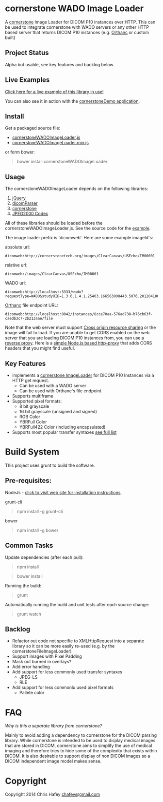 cornerstone WADO Image Loader
=============================

A [cornerstone](https://github.com/chafey/cornerstone) Image Loader for DICOM P10 instances over
HTTP.  This can be used to integrate cornerstone with WADO servers or any other HTTP based server
that returns DICOM P10 instances (e.g. [Orthanc](http://www.orthanc-server.com/) or custom built)

Project Status
---------------
Alpha but usable, see key features and backlog below.

Live Examples
---------------

[Click here for a live example of this library in use!](http://rawgithub.com/chafey/cornerstoneWADOImageLoader/master/examples/index.html)

You can also see it in action with the
[cornerstoneDemo application](https://github.com/chafey/cornerstoneDemo).

Install
-------

Get a packaged source file:

* [cornerstoneWADOImageLoader.js](https://raw.githubusercontent.com/chafey/cornerstoneWADOImageLoader/master/dist/cornerstoneWADOImageLoader.js)
* [cornerstoneWADOImageLoader.min.js](https://raw.githubusercontent.com/chafey/cornerstoneWADOImageLoader/master/dist/cornerstoneWADOImageLoader.min.js)

or form bower:

> bower install cornerstoneWADOImageLoader

Usage
-------

The cornerstoneWADOImageLoader depends on the following libraries:

1. [jQuery](https://github.com/jquery/jquery)
2. [dicomParser](https://github.com/chafey/dicomParser) 
3. [cornerstone](https://github.com/chafey/cornerStone)
4. [JPEG2000 Codec](https://github.com/OHIF/image-JPEG2000)

All of these libraries should be loaded before the cornerstoneWADOImageLoader.js.  See the source code
for the [example](https://rawgithub.com/chafey/cornerstoneWADOImageLoader/master/examples/index.html).

The image loader prefix is 'dicomweb'.  Here are some example imageId's:

absolute url:

```
dicomweb:http://cornerstonetech.org/images/ClearCanvas/USEcho/IM00001
```

relative url:

```
dicomweb:/images/ClearCanvas/USEcho/IM00001
```

WADO url:

```
dicomweb:http://localhost:3333/wado?requestType=WADO&studyUID=1.3.6.1.4.1.25403.166563008443.5076.20120418075541.1&seriesUID=1.3.6.1.4.1.25403.166563008443.5076.20120418075541.2&objectUID=1.3.6.1.4.1.25403.166563008443.5076.20120418075557.1&contentType=application%2Fdicom&transferSyntax=1.2.840.10008.1.2.1
```

[Orthanc](http://www.orthanc-server.com/) file endpoint URL:

```
dicomweb:http://localhost:8042/instances/8cce70aa-576ad738-b76cb63f-caedb3c7-2b213aae/file
```

Note that the web server must support [Cross origin resource sharing](http://en.wikipedia.org/wiki/Cross-origin_resource_sharing) 
or the image will fail to load.  If you are unable to get CORS enabled on the web server that you are loading DICOM P10
instances from, you can use a [reverse proxy](http://en.wikipedia.org/wiki/Reverse_proxy).  Here is a 
[simple Node.js based http-proxy](http://chafey.blogspot.com/2014/09/working-around-cors.html) that adds CORS headers
that you might find useful.

Key Features
------------

* Implements a [cornerstone ImageLoader](https://github.com/chafey/cornerstone/wiki/ImageLoader) for DICOM P10 Instances via a HTTP get request. 
  * Can be used with a WADO server
  * Can be used with Orthanc's file endpoint
* Supports multiframe
* Supported pixel formats:
    * 8 bit grayscale
    * 16 bit grayscale (unsigned and signed)
    * RGB Color
    * YBRFull Color
    * YBRFull422 Color (including encapsulated)
* Supports most popular transfer syntaxes [see full list](https://github.com/chafey/cornerstoneWADOImageLoader/blob/master/docs/TransferSyntaxes.md)

Build System
============

This project uses grunt to build the software.

Pre-requisites:
---------------

NodeJs - [click to visit web site for installation instructions](http://nodejs.org).

grunt-cli

> npm install -g grunt-cli

bower

> npm install -g bower

Common Tasks
------------

Update dependencies (after each pull):
> npm install

> bower install

Running the build:
> grunt

Automatically running the build and unit tests after each source change:
> grunt watch

Backlog
------------

* Refactor out code not specific to XMLHttpRequest into a separate library so it can be more easily re-used (e.g. by the cornerstoneFileImageLoader)
* Support images with Pixel Padding
* Mask out burned in overlays?
* Add error handling
* Add support for less commonly used transfer syntaxes
  * JPEG-LS
  * RLE
* Add support for less commonlu used pixel formats
  * Pallete color


FAQ
===

_Why is this a separate library from cornerstone?_

Mainly to avoid adding a dependency to cornerstone for the DICOM parsing library.  While cornerstone is
intended to be used to display medical images that are stored in DICOM, cornerstone aims to simplify
the use of medical imaging and therefore tries to hide some of the complexity that exists within
DICOM.  It is also desirable to support display of non DICOM images so a DICOM independent image model
makes sense.


Copyright
============
Copyright 2014 Chris Hafey [chafey@gmail.com](mailto:chafey@gmail.com)
